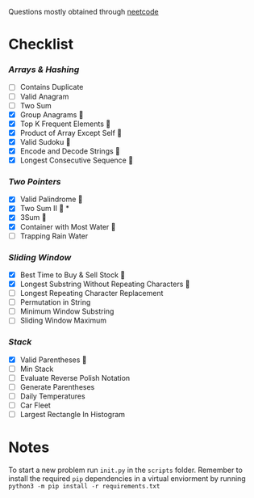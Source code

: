 Questions mostly obtained through [neetcode](https://neetcode.io/practice)
# Checklist

### *Arrays & Hashing*
- [ ] Contains Duplicate
- [ ] Valid Anagram
- [ ] Two Sum
- [x] Group Anagrams	🥈
- [x] Top K Frequent Elements	🥉
- [x] Product of Array Except Self	🥈
- [x] Valid Sudoku 🥇
- [x] Encode and Decode Strings 🥇
- [x] Longest Consecutive Sequence 🥈

### *Two Pointers*
- [x] Valid Palindrome 🥇
- [x] Two Sum II 🥈 *
- [x] 3Sum 🥈
- [x] Container with Most Water 🥇
- [ ] Trapping Rain Water

### *Sliding Window*
- [x] Best Time to Buy & Sell Stock	🥉
- [x] Longest Substring Without Repeating Characters 🥇
- [ ] Longest Repeating Character Replacement
- [ ] Permutation in String
- [ ] Minimum Window Substring
- [ ] Sliding Window Maximum

### *Stack*
- [x] Valid Parentheses	🥈
- [ ] Min Stack	
- [ ] Evaluate Reverse Polish Notation	
- [ ] Generate Parentheses	
- [ ] Daily Temperatures	
- [ ] Car Fleet	
- [ ] Largest Rectangle In Histogram

# Notes
To start a new problem run `init.py` in the `scripts` folder. Remember to install the required `pip` dependencies in a virtual enviorment by running `python3 -m pip install -r requirements.txt`

